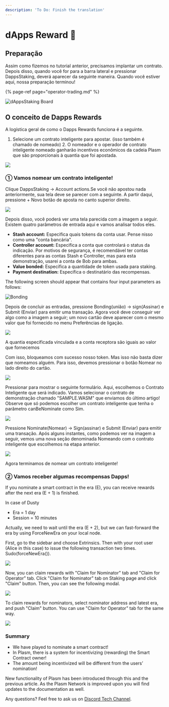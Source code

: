 ```yaml
---
description: 'To Do: Finish the translation'
---
```


# dApps Reward 🍦

## **Preparação**

Assim como fizemos no tutorial anterior, precisamos implantar um contrato. Depois disso, quando você for para a barra lateral e pressionar DappsStaking, deverá aparecer da seguinte maneira. Quando você estiver aqui, nossa preparação terminou!

{% page-ref page="operator-trading.md" %}

![dAppsStaking Board](../.gitbook/assets/screen-shot-2020-06-11-at-16.26.00.png)

## **O conceito de Dapps Rewards**

A logística geral de como o Dapps Rewards funciona é a seguinte.

1. Selecione um contrato inteligente para apostar. \(isso também é chamado de nomeado\) 2. O nomeador e o operador de contrato inteligente nomeado ganharão incentivos econômicos da cadeia Plasm que são proporcionais à quantia que foi apostada.

![](../.gitbook/assets/sukurnshotto-2020-05-30-160230png%20%281%29.png)

### ① **Vamos nomear um contrato inteligente!**

Clique DappsStaking -&gt; Account actions.Se você não apostou nada anteriormente, sua tela deve se parecer com a seguinte. A partir daqui, pressione + Novo botão de aposta no canto superior direito.

![](../.gitbook/assets/screen-shot-2020-06-11-at-16.29.20.png)

Depois disso, você poderá ver uma tela parecida com a imagem a seguir. Existem quatro parâmetros de entrada aqui e vamos analisar todos eles.

* **Stash account:** Especifica quais tokens da conta usar. Pense nisso como uma "conta bancária".
* **Controller account:** Especifica a conta que controlará o status da indicação. Por motivos de segurança, é recomendável ter contas diferentes para as contas Stash e Controller, mas para esta demonstração, usarei a conta de Bob para ambas.
* **Value bonded:** Especifica a quantidade de token usada para staking.
* **Payment destination:** Especifica o destinatário das recompensas.

The following screen should appear that contains four input parameters as follows:

![Bonding](../.gitbook/assets/screen-shot-2020-06-11-at-16.31.22.png)

Depois de concluir as entradas, pressione Bonding\(união\) -&gt; sign\(Assinar\) e Submit \(Enviar\) para emitir uma transação. Agora você deve conseguir ver algo como a imagem a seguir; um novo cartão deve aparecer com o mesmo valor que foi fornecido no menu Preferências de ligação.

![](../.gitbook/assets/screen-shot-2020-06-11-at-16.33.28.png)

A quantia especificada vinculada e a conta receptora são iguais ao valor que fornecemos

Com isso, bloqueamos com sucesso nosso token. Mas isso não basta dizer que nomeamos alguém. Para isso, devemos pressionar o botão Nomear no lado direito do cartão.

![](../.gitbook/assets/screen-shot-2020-06-11-at-16.35.14.png)

Pressionar para mostrar o seguinte formulário. Aqui, escolhemos o Contrato Inteligente que será indicado. Vamos selecionar o contrato de demonstração chamado "SAMPLE.WASM" que enviamos do último artigo! Observe que só podemos escolher um contrato inteligente que tenha o parâmetro canBeNominate como Sim.

![](../.gitbook/assets/screen-shot-2020-06-11-at-22.54.43.png)

Pressione Nominate\(Nomear\) -&gt; Sign\(assinar\) e Submit \(Enviar\) para emitir uma transação. Após alguns instantes, como podemos ver na imagem a seguir, vemos uma nova seção denominada Nomeando com o contrato inteligente que escolhemos na etapa anterior.

![](../.gitbook/assets/screen-shot-2020-06-11-at-16.38.25.png)

Agora terminamos de nomear um contrato inteligente!

### ② **Vamos receber algumas recompensas Dapps!**

If you nominate a smart contract in the era \(E\), you can receive rewards after the next era \(E + 1\) is finished.

In case of Dusty

* Era = 1 day
* Session = 10 minutes

Actually, we need to wait until the era \(E + 2\), but we can fast-forward the era by using ForceNewEra on your local node. 

First, go to the sidebar and choose Extrinsics. Then with your root user \(Alice in this case\) to issue the following transaction two times. Sudo\(forceNewEra\(\)\).

![](../.gitbook/assets/screen-shot-2020-06-11-at-21.23.53.png)

Now, you can claim rewards with "Claim for Nominator" tab and "Claim for Operator" tab. Click "Claim for Nominator" tab on Staking page and click "Claim" button. Then, you can see the following modal.

![](../.gitbook/assets/screen-shot-2020-06-11-at-23.07.30.png)

To claim rewards for nominators, select nominator address and latest era, and push "Claim" button. You can use "Claim for Operator" tab for the same way.

![](../.gitbook/assets/screen-shot-2020-06-11-at-22.58.13.png)

### Summary <a id="summary"></a>

* We have played to nominate a smart contract!
* In Plasm, there is a system for incentivizing \(rewarding\) the Smart Contract owner!
* The amount being incentivized will be different from the users’ nomination!

New functionality of Plasm has been introduced through this and the previous article. As the Plasm Network is improved upon you will find updates to the documentation as well.

Any questions? Feel free to ask us on [Discord Tech Channel](https://discord.gg/Z3nC9U4).

